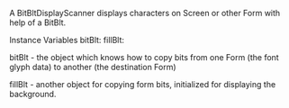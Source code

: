 A BitBltDisplayScanner displays characters on Screen or other Form with help of a BitBlt.Instance Variables	bitBlt:		<BitBlt>	fillBlt:		<BitBlt>bitBlt	- the object which knows how to copy bits from one Form (the font glyph data) to another (the destination Form)fillBlt	- another object for copying form bits, initialized for displaying the background.